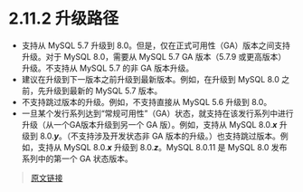 # 2.11.2 升级路径

- 支持从 MySQL 5.7 升级到 8.0。但是，仅在正式可用性（GA）版本之间支持升级。对于 MySQL 8.0，需要从 MySQL 5.7 GA 版本（5.7.9 或更高版本）升级。不支持从 MySQL 5.7 的非 GA 版本升级。
- 建议在升级到下一版本之前升级到最新版本。例如，在升级到 MySQL 8.0 之前，先升级到最新的 MySQL 5.7 版本。
- 不支持跳过版本的升级。例如，不支持直接从 MySQL 5.6 升级到 8.0。
- 一旦某个发行系列达到“常规可用性”（GA）状态，就支持在该发行系列中进行升级（从一个GA版本升级到另一个 GA 版）。例如，支持从 MySQL 8.0.***x*** 升级到 8.0.***y***。（不支持涉及开发状态非 GA 版本的升级。）也支持跳过版本。例如，支持从 MySQL 8.0.***x*** 升级到 8.0.***z***。MySQL 8.0.11 是 MySQL 8.0 发布系列中的第一个 GA 状态版本。

> [原文链接](https://dev.mysql.com/doc/refman/8.0/en/upgrade-paths.html)

